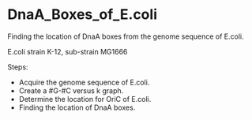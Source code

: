 # DnaA_Boxes_of_E.coli

Finding the location of DnaA boxes from the genome sequence of E.coli.

E.coli strain K-12, sub-strain MG1666

Steps:
- Acquire the genome sequence of E.coli.
- Create a #G-#C versus k graph.
- Determine the location for OriC of E.coli.
- Finding the location of DnaA boxes.